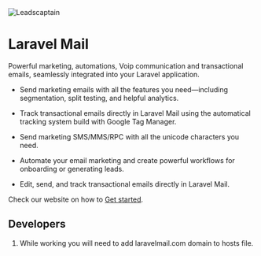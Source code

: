 <img alt="Leadscaptain" src="https://leadscaptain.com/images/logo.svg">

# Laravel Mail

Powerful marketing, automations, Voip communication and transactional emails, seamlessly integrated into your Laravel application.

- Send marketing emails with all the features you need—including segmentation, split testing, and helpful analytics.

- Track transactional emails directly in Laravel Mail using the automatical tracking system build with Google Tag Manager.

- Send marketing SMS/MMS/RPC with all the unicode characters you need.

- Automate your email marketing and create powerful workflows for onboarding or generating leads.

- Edit, send, and track transactional emails directly in Laravel Mail.

Check our website on how to [Get started](https://laravelmail.com/).


## Developers

1. While working you will need to add laravelmail.com domain to hosts file.